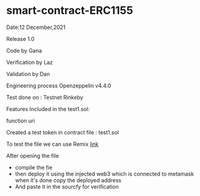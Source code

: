 # smart-contract-ERC1155
Date:12 December,2021

Release 1.0

Code by Gana

Verification by Laz

Validation by Dan

Engineering process Openzeppelin v4.4.0

Test done on : Testnet Rinkeby

Features Included in the test1.sol:

function uri 

Created a test token in contract file :  test1.sol

To test the file we can use Remix   [link](http://remix.ethereum.org/#optimize=false&runs=200&evmVersion=null&version=soljson-v0.5.17+commit.d19bba13.js0)

After opening the file  
- compile the fie 
- then deploy it using the injected web3 which is connected to metamask when it's done copy the deployed address
- And paste it in the sourcfy for verification
 
